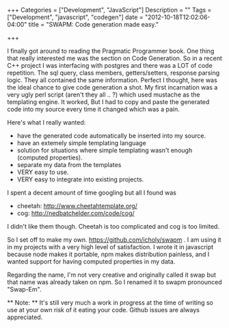 +++
Categories = ["Development", "JavaScript"]
Description = ""
Tags = ["Development", "javascript", "codegen"]
date = "2012-10-18T12:02:06-04:00"
title = "SWAPM: Code generation made easy."

+++

I finally got around to reading the Pragmatic Programmer book. One thing that really interested me was the section on Code Generation. So in a recent C++ project I was interfacing with postgres and there was a LOT of code repetition. The sql query, class members, getters/setters, response parsing logic. They all contained the same information. Perfect I thought, here was the ideal chance to give code generation a shot. My first incarnation was a very ugly perl script (aren't they all .. ?)  which used mustache as the templating engine. It worked, But I had to copy and paste the generated code into my source every time it changed which was a pain.

Here's what I really wanted:

* have the generated code automatically be inserted into my source.
* have an extemely simple templating language
* solution for situations where simple templating wasn't enough (computed properties).
* separate my data from the templates
* VERY easy to use.
* VERY easy to integrate into existing projects.

I spent a decent amount of time googling but all I found was

* cheetah: http://www.cheetahtemplate.org/
* cog: http://nedbatchelder.com/code/cog/

I didn't like them though. Cheetah is too complicated and cog is too limited.

So I set off to make my own. https://github.com/icholy/swapm . I am using it in my projects with a very high level of satisfaction. I wrote it in javascript because node makes it portable, npm makes distribution painless, and I wanted support for having computed properties in my data.

Regarding the name, I'm not very creative and originally called it swap but that name was already taken on npm. So I renamed it to swapm pronounced "Swap-Em".

** Note: ** It's still very much a work in progress at the time of writing so use at your own risk of it eating your code. Github issues are always appreciated.



